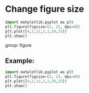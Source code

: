 # Change figure size

```python
import matplotlib.pyplot as plt
plt.figure(figsize=(2, 2), dpi=80)
plt.plot([4,2,11,2,1,20,25])
plt.show()
```


group: figure

## Example: 
```python
import matplotlib.pyplot as plt
plt.figure(figsize=(2, 2), dpi=80)
plt.plot([4,2,11,2,1,20,25])
plt.show()
```

